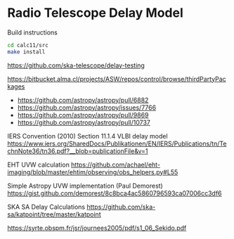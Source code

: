 # Radio Telescope Delay Model
Build instructions
```sh
cd calc11/src
make install
```

https://github.com/ska-telescope/delay-testing

https://bitbucket.alma.cl/projects/ASW/repos/control/browse/thirdPartyPackages

- https://github.com/astropy/astropy/pull/6882
- https://github.com/astropy/astropy/issues/7766
- https://github.com/astropy/astropy/pull/9869
- https://github.com/astropy/astropy/pull/10737

IERS Convention (2010)  Section 11.1.4 VLBI delay model https://www.iers.org/SharedDocs/Publikationen/EN/IERS/Publications/tn/TechnNote36/tn36.pdf?__blob=publicationFile&v=1

EHT UVW calculation
https://github.com/achael/eht-imaging/blob/master/ehtim/observing/obs_helpers.py#L55

Simple Astropy UVW implementation (Paul Demorest)
https://gist.github.com/demorest/8c8bca4ac5860796593ca07006cc3df6

SKA SA Delay Calculations
https://github.com/ska-sa/katpoint/tree/master/katpoint

https://syrte.obspm.fr/jsr/journees2005/pdf/s1_06_Sekido.pdf
